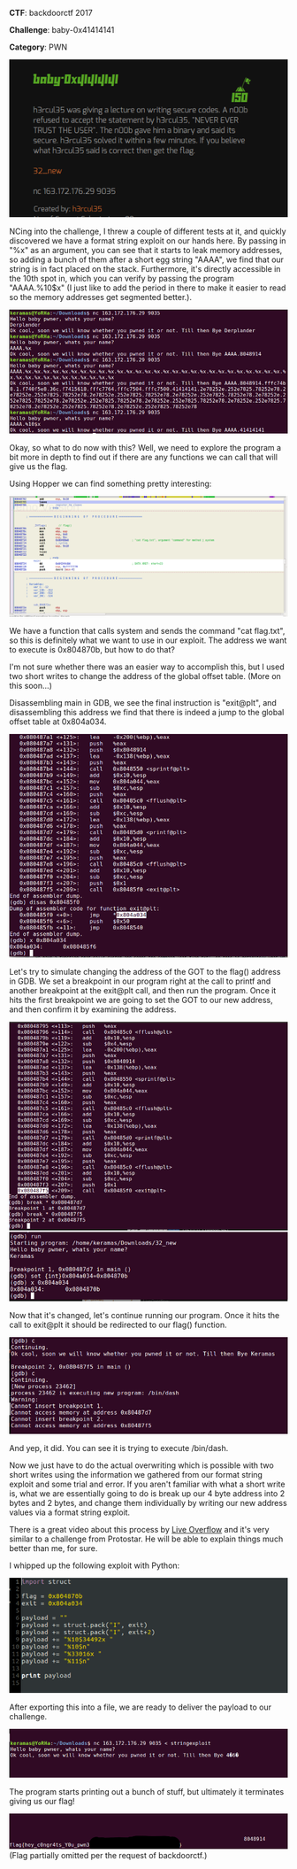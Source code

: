 <b>CTF</b>:
backdoorctf 2017

<b>Challenge</b>:
baby-0x41414141

<b>Category</b>:
PWN

<img src="https://github.com/Keramas/CTF-Writeups/blob/master/Images/baby0x41414141/baby41414141.png">

NCing into the challenge, I threw a couple of different tests at it, and quickly discovered we have a format string exploit on our hands here. By passing in "%x" as an argument, you can see that it starts to leak memory addresses, so adding a bunch of them after a short egg string "AAAA", we find that our string is in fact placed on the stack. Furthermore, it's directly accessible in the 10th spot in, which you can verify by passing the program "AAAA.%10$x" (I just like to add the period in there to make it easier to read so the memory addresses get segmented better.).

<img src="https://github.com/Keramas/CTF-Writeups/blob/master/Images/baby0x41414141/stringexploitforsure.png">

Okay, so what to do now with this? Well, we need to explore the program a bit more in depth to find out if there are any functions we can call that will give us the flag. 

Using Hopper we can find something pretty interesting:

<img src="https://github.com/Keramas/CTF-Writeups/blob/master/Images/baby0x41414141/itsaflagfunction.png">

We have a function that calls system and sends the command "cat flag.txt", so this is definitely what we want to use in our exploit. The address we want to execute is 0x804870b, but how to do that?

I'm not sure whether there was an easier way to accomplish this, but I used two short writes to change the address of the global offset table. (More on this soon...) 

Disassembling main in GDB, we see the final instruction is "exit@plt", and disassembling this address we find that there is indeed a jump to the global offset table at 0x804a034. 

<img src="https://github.com/Keramas/CTF-Writeups/blob/master/Images/baby0x41414141/got.png">

Let's try to simulate changing the address of the GOT to the flag() address in GDB.
We set a breakpoint in our program right at the call to printf and another breakpoint at the exit@plt call, and then run the program. Once it hits the first breakpoint we are going to set the GOT to our new address, and then confirm it by examining the address. 

<img src="https://github.com/Keramas/CTF-Writeups/blob/master/Images/baby0x41414141/breakpoints.png">
<img src="https://github.com/Keramas/CTF-Writeups/blob/master/Images/baby0x41414141/gotoverwritetest.png">

Now that it's changed, let's continue running our program. Once it hits the call to exit@plt it should be redirected to our flag() function. 

<img src="https://github.com/Keramas/CTF-Writeups/blob/master/Images/baby0x41414141/gotoverwritesuccess.png">

And yep, it did. You can see it is trying to execute /bin/dash.

Now we just have to do the actual overwriting which is possible with two short writes using the information we gathered from our format string exploit and some trial and error. If you aren't familiar with what a short write is, what we are essentially going to do is break up our 4 byte address into 2 bytes and 2 bytes, and change them individually by writing our new address values via a format string exploit. 

There is a great video about this process by <a href="https://www.youtube.com/watch?v=t1LH9D5cuK4">Live Overflow</a> and it's very similar to a challenge from Protostar. He will be able to explain things much better than me, for sure.

I whipped up the following exploit with Python:

<img src="https://github.com/Keramas/CTF-Writeups/blob/master/Images/baby0x41414141/pythonexploit.png">

After exporting this into a file, we are ready to deliver the payload to our challenge.

<img src="https://github.com/Keramas/CTF-Writeups/blob/master/Images/baby0x41414141/startexploit.png">

The program starts printing out a bunch of stuff, but ultimately it terminates giving us our flag!

<img src="https://github.com/Keramas/CTF-Writeups/blob/master/Images/baby0x41414141/flaggedexploit.png">
(Flag partially omitted per the request of backdoorctf.)
